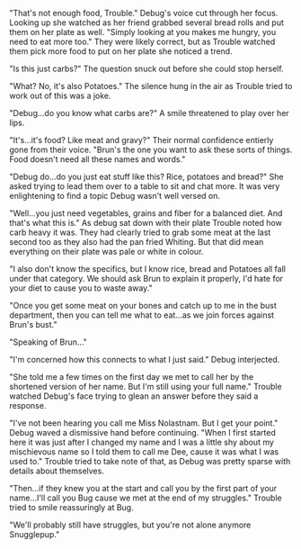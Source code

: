 "That's not enough food, Trouble." Debug's voice cut through her focus. Looking up she watched as her friend grabbed several bread rolls and put them on her plate as well. "Simply looking at you makes me hungry, you need to eat more too." They were likely correct, but as Trouble watched them pick more food to put on her plate she noticed a trend.

"Is this just carbs?" The question snuck out before she could stop herself.

"What? No, it's also Potatoes." The silence hung in the air as Trouble tried to work out of this was a joke.

"Debug...do you know what carbs are?" A smile threatened to play over her lips.

"It's...it's food? Like meat and gravy?" Their normal confidence entierly gone from their voice. "Brun's the one you want to ask these sorts of things. Food doesn't need all these names and words."

"Debug do...do you just eat stuff like this? Rice, potatoes and bread?" She asked trying to lead them over to a table to sit and chat more. It was very enlightening to find a topic Debug wasn't well versed on.

"Well...you just need vegetables, grains and fiber for a balanced diet. And that's what this is." As debug sat down with their plate Trouble noted how carb heavy it was. They had clearly tried to grab some meat at the last second too as they also had the pan fried Whiting. But that did mean everything on their plate was pale or white in colour.

"I also don't know the specifics, but I know rice, bread and Potatoes all fall under that category. We should ask Brun to explain it properly, I'd hate for your diet to cause you to waste away."

"Once you get some meat on your bones and catch up to me in the bust department, then you can tell me what to eat...as we join forces against Brun's bust."

"Speaking of Brun..."

"I'm concerned how this connects to what I just said." Debug interjected.

"She told me a few times on the first day we met to call her by the shortened version of her name. But I'm still using your full name." Trouble watched Debug's face trying to glean an answer before they said a response.

"I've not been hearing you call me Miss Nolastnam. But I get your point." Debug waved a dismissive hand before continuing. "When I first started here it was just after I changed my name and I was a little shy about my mischievous name so I told them to call me Dee, cause it was what I was used to." Trouble tried to take note of that, as Debug was pretty sparse with details about themselves.

"Then...if they knew you at the start and call you by the first part of your name...I'll call you Bug cause we met at the end of my struggles." Trouble tried to smile reassuringly at Bug.

"We'll probably still have struggles, but you're not alone anymore Snugglepup."